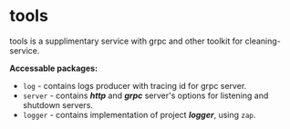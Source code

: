 # tools
tools is a supplimentary service with grpc and other toolkit for cleaning-service. 

**Accessable packages:**
- `log` - contains logs producer with tracing id for grpc server.
- `server` - contains ***http*** and ***grpc*** server's options for listening and shutdown servers.
- `logger` - contains implementation of project ***logger***, using `zap`.
